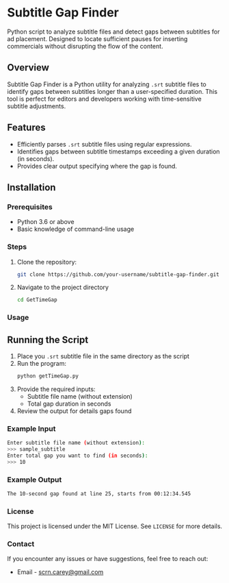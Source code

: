# Subtitle Gap Finder
 Python script to analyze  subtitle files and detect gaps between subtitles for ad placement. Designed to locate sufficient pauses for inserting commercials without disrupting the flow of the content.

## Overview
Subtitle Gap Finder is a Python utility for analyzing `.srt` subtitle files to identify gaps between subtitles longer than a user-specified duration. This tool is perfect for editors and developers working with time-sensitive subtitle adjustments.

## Features
- Efficiently parses `.srt` subtitle files using regular expressions.
- Identifies gaps between subtitle timestamps exceeding a given duration (in seconds).
- Provides clear output specifying where the gap is found.

## Installation
### Prerequisites
- Python 3.6 or above
- Basic knowledge of command-line usage

### Steps
1. Clone the repository:
   ```bash
   git clone https://github.com/your-username/subtitle-gap-finder.git
   ```
2. Navigate to the project directory
   ```bash
   cd GetTimeGap
   ```
### Usage

## Running the Script
1. Place you `.srt` subtitle file in the same directory as the script
2. Run the program:
   ```bash
   python getTimeGap.py
   ```
3. Provide the required inputs:
   * Subtitle file name (without extension)
   * Total gap duration in seconds
4. Review the output for details gaps found

### Example Input
```bash
Enter subtitle file name (without extension):
>>> sample_subtitle
Enter total gap you want to find (in seconds):
>>> 10
```

### Example Output
```bash
The 10-second gap found at line 25, starts from 00:12:34.545
```

### License
This project is licensed under the MIT License. See `LICENSE` for more details.

### Contact
If you encounter any issues or have suggestions, feel free to reach out:
* Email - scrn.carey@gmail.com

